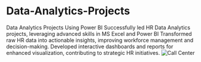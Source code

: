 # Data-Analytics-Projects
Data Analytics Projects Using Power BI
Successfully led HR Data Analytics projects, leveraging advanced skills in MS Excel and Power BI Transformed raw HR data into actionable insights, improving workforce management and decision-making. Developed interactive dashboards and reports for enhanced visualization, contributing to strategic HR initiatives.
![Call Center ](https://github.com/Khurapaati/Data-Analytics-Projects/assets/46518814/a73fea73-748c-46a1-885d-771860a00d9d)
